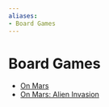 ```yaml
---
aliases:
- Board Games
---
```


# Board Games

- [On Mars](../notes/on-mars.md)
- [On Mars: Alien Invasion](../notes/on-mars-alien-invasion.md)
